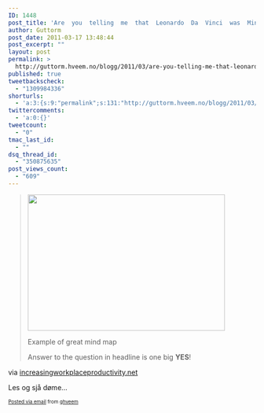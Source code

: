 ```yaml
---
ID: 1448
post_title: 'Are  you  telling  me  that  Leonardo  Da  Vinci  was  Mind  Mapping?  |  Increasing  Workplace  Productivity'
author: Guttorm
post_date: 2011-03-17 13:48:44
post_excerpt: ""
layout: post
permalink: >
  http://guttorm.hveem.no/blogg/2011/03/are-you-telling-me-that-leonardo-da-vinci-was-mind-mapping-increasing-workplace-productivity/
published: true
tweetbackscheck:
  - "1309984336"
shorturls:
  - 'a:3:{s:9:"permalink";s:131:"http://guttorm.hveem.no/blogg/2011/03/are-you-telling-me-that-leonardo-da-vinci-was-mind-mapping-increasing-workplace-productivity/";s:7:"tinyurl";s:26:"http://tinyurl.com/6boyg4k";s:4:"isgd";s:19:"http://is.gd/D1XI3y";}'
twittercomments:
  - 'a:0:{}'
tweetcount:
  - "0"
tmac_last_id:
  - ""
dsq_thread_id:
  - "350875635"
post_views_count:
  - "609"
---
```

<div class='posterous_autopost'><div class="posterous_bookmarklet_entry"> <blockquote class="posterous_long_quote"><div class="wp-caption aligncenter" style=""><a href="http://increasingworkplaceproductivity.net/are-you-telling-me-that-leonardo-da-vinci-was-mind-mapping/image4/" rel="attachment wp-att-427"><img class="size-full wp-image-427 " title="Inspiring Mind Map" src="http://increasingworkplaceproductivity.net/wp-content/uploads/2011/03/image4.jpg" height="277" alt="" width="401" /></a><p class="wp-caption-text">Example of great mind map</p></div>  <p>Answer to the question in headline is one big <strong>YES</strong>!</p></blockquote>    <div class="posterous_quote_citation">via <a href="http://increasingworkplaceproductivity.net/are-you-telling-me-that-leonardo-da-vinci-was-mind-mapping/">increasingworkplaceproductivity.net</a></div> <p>Les og sjå døme...</p></div>      <p style="font-size: 10px;">  <a href="http://posterous.com">Posted via email</a>   from <a href="http://ghveem.posterous.com/are-you-telling-me-that-leonardo-da-vinci-was">ghveem</a>  </p>  </div>